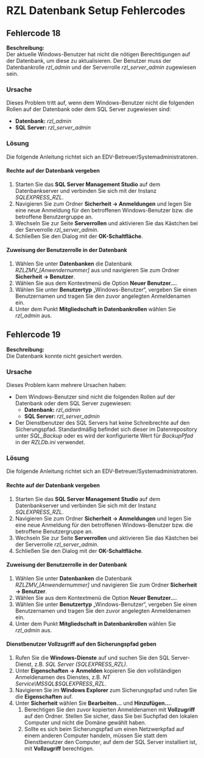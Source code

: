 # RZL Datenbank Setup Fehlercodes

## Fehlercode 18

**Beschreibung:**  
Der aktuelle Windows-Benutzer hat nicht die nötigen Berechtigungen auf der Datenbank, um diese zu aktualisieren. Der Benutzer muss der Datenbankrolle *rzl_admin* und der Serverrolle *rzl_server_admin* zugewiesen sein.

### Ursache

Dieses Problem tritt auf, wenn dem Windows-Benutzer nicht die folgenden Rollen auf der Datenbank oder dem SQL Server zugewiesen sind:

- **Datenbank:** *rzl_admin*
- **SQL Server:** *rzl_server_admin*

### Lösung

Die folgende Anleitung richtet sich an EDV-Betreuer/Systemadministratoren.

#### Rechte auf der Datenbank vergeben

1. Starten Sie das **SQL Server Management Studio** auf dem Datenbankserver und verbinden Sie sich mit der Instanz *SQLEXPRESS_RZL*.
2. Navigieren Sie zum Ordner **Sicherheit → Anmeldungen** und legen Sie eine neue Anmeldung für den betroffenen Windows-Benutzer bzw. die betroffene Benutzergruppe an.
3. Wechseln Sie zur Seite **Serverrollen** und aktivieren Sie das Kästchen bei der Serverrolle *rzl_server_admin*.
4. Schließen Sie den Dialog mit der **OK-Schaltfläche**.

#### Zuweisung der Benutzerrolle in der Datenbank

1. Wählen Sie unter **Datenbanken** die Datenbank *RZLZMV_[Anwendernummer]* aus und navigieren Sie zum Ordner **Sicherheit → Benutzer**.
2. Wählen Sie aus dem Kontextmenü die Option **Neuer Benutzer...**.
3. Wählen Sie unter **Benutzertyp** „Windows-Benutzer“, vergeben Sie einen Benutzernamen und tragen Sie den zuvor angelegten Anmeldenamen ein.
4. Unter dem Punkt **Mitgliedschaft in Datenbankrollen** wählen Sie *rzl_admin* aus.

## Fehlercode 19

**Beschreibung:**  
Die Datenbank konnte nicht gesichert werden.

### Ursache

Dieses Problem kann mehrere Ursachen haben:

- Dem Windows-Benutzer sind nicht die folgenden Rollen auf der Datenbank oder dem SQL Server zugewiesen:
    - **Datenbank:** *rzl_admin*
    - **SQL Server:** *rzl_server_admin*
- Der Dienstbenutzer des SQL Servers hat keine Schreibrechte auf den Sicherungspfad. Standardmäßig befindet sich dieser im Datenrepository unter *SQL_Backup* oder es wird der konfigurierte Wert für *BackupPfad* in der *RZLDb.ini* verwendet.

### Lösung

Die folgende Anleitung richtet sich an EDV-Betreuer/Systemadministratoren.

#### Rechte auf der Datenbank vergeben

1. Starten Sie das **SQL Server Management Studio** auf dem Datenbankserver und verbinden Sie sich mit der Instanz *SQLEXPRESS_RZL*.
2. Navigieren Sie zum Ordner **Sicherheit → Anmeldungen** und legen Sie eine neue Anmeldung für den betroffenen Windows-Benutzer bzw. die betroffene Benutzergruppe an.
3. Wechseln Sie zur Seite **Serverrollen** und aktivieren Sie das Kästchen bei der Serverrolle *rzl_server_admin*.
4. Schließen Sie den Dialog mit der **OK-Schaltfläche**.

#### Zuweisung der Benutzerrolle in der Datenbank

1. Wählen Sie unter **Datenbanken** die Datenbank *RZLZMV_[Anwendernummer]* und navigieren Sie zum Ordner **Sicherheit → Benutzer**.
2. Wählen Sie aus dem Kontextmenü die Option **Neuer Benutzer...**.
3. Wählen Sie unter **Benutzertyp** „Windows-Benutzer“, vergeben Sie einen Benutzernamen und tragen Sie den zuvor angelegten Anmeldenamen ein.
4. Unter dem Punkt **Mitgliedschaft in Datenbankrollen** wählen Sie *rzl_admin* aus.

#### Dienstbenutzer Vollzugriff auf den Sicherungspfad geben

1. Rufen Sie die **Windows-Dienste** auf und suchen Sie den SQL Server-Dienst, z.B. *SQL Server (SQLEXPRESS_RZL)*.
2. Unter **Eigenschaften → Anmelden** kopieren Sie den vollständigen Anmeldenamen des Dienstes, z.B. *NT Service\MSSQL$SQLEXPRESS_RZL*.
3. Navigieren Sie im **Windows Explorer** zum Sicherungspfad und rufen Sie die **Eigenschaften** auf.
4. Unter **Sicherheit** wählen Sie **Bearbeiten...** und **Hinzufügen...**.
     1. Berechtigen Sie den zuvor kopierten Anmeldenamen mit **Vollzugriff** auf den Ordner. Stellen Sie sicher, dass Sie bei Suchpfad den lokalen Computer und nicht die Domäne gewählt haben.
     2. Sollte es sich beim Sicherungspfad um einen Netzwerkpfad auf einem anderen Computer handeln, müssen Sie statt dem Dienstbenutzer den Computer, auf dem der SQL Server installiert ist, mit **Vollzugriff** berechtigen.